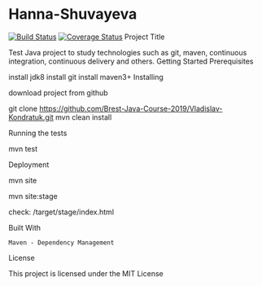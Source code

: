 # Hanna-Shuvayeva
[![Build Status](https://travis-ci.org/Brest-Java-Course-2019/Hanna-Shuvayeva.svg?branch=master)](https://travis-ci.org/Brest-Java-Course-2019/Hanna-Shuvayeva)
[![Coverage Status](https://coveralls.io/repos/github/Brest-Java-Course-2019/Hanna-Shuvayeva/badge.svg)](https://coveralls.io/github/Brest-Java-Course-2019/Hanna-Shuvayeva)
Project Title

Test Java project to study technologies such as git, maven, continuous integration, continuous delivery and others.
Getting Started
Prerequisites

install jdk8
install git
install maven3+
Installing

download project from github

git clone https://github.com/Brest-Java-Course-2019/Vladislav-Kondratuk.git
mvn clean install

Running the tests

mvn test

Deployment

mvn site
  
mvn site:stage
  
check: <project>/target/stage/index.html 

Built With

    Maven - Dependency Management

License

This project is licensed under the MIT License
